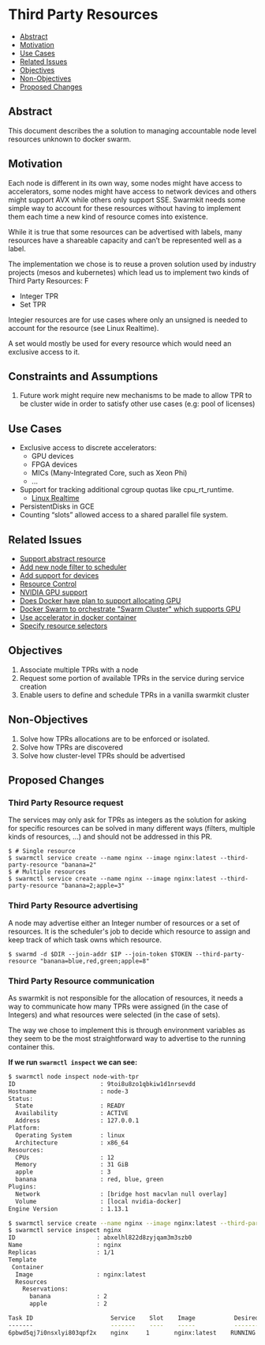 # Third Party Resources

  * [Abstract](#abstract)
  * [Motivation](#motivation)
  * [Use Cases](#use-cases)
  * [Related Issues](#related-issues)
  * [Objectives](#objectives)
  * [Non-Objectives](#non-objectives)
  * [Proposed Changes](#proposed-changes)

##  Abstract

This document describes the a solution to managing accountable node level
resources unknown to docker swarm.

## Motivation

Each node is different in its own way, some nodes might have access to
accelerators, some nodes might have access to network devices and others
might support AVX while others only support SSE.
Swarmkit needs some simple way to account for these resources without having
to implement them each time a new kind of resource comes into existence.

While it is true that some resources can be advertised with labels, many
resources have a shareable capacity and can’t be represented well as a label.

The implementation we chose is to reuse a proven solution used by industry
projects (mesos and kubernetes) which lead us to implement two kinds
of Third Party Resources:
F
  * Integer TPR
  * Set TPR

Integier resources are for use cases where only an unsigned is needed to account
for the resource (see Linux Realtime).

A set would mostly be used for every resource which would need an
exclusive access to it.

## Constraints and Assumptions
1. Future work might require new mechanisms to be made to allow TPR to be cluster
wide in order to satisfy other use cases (e.g: pool of licenses)

## Use Cases

  * Exclusive access to discrete accelerators:
    * GPU devices
    * FPGA devices
    * MICs (Many-Integrated Core, such as Xeon Phi)
    * ...
  * Support for tracking additional cgroup quotas like cpu_rt_runtime.
    * [Linux Realtime](https://github.com/docker/docker/pull/23430)
  * PersistentDisks in GCE
  * Counting “slots” allowed access to a shared parallel file system.

## Related Issues

  * [Support abstract resource](https://github.com/docker/swarmkit/issues/594)
  * [Add new node filter to scheduler](https://github.com/docker/swarm/issues/2223)
  * [Add support for devices](https://github.com/docker/swarmkit/issues/1244)
  * [Resource Control](https://github.com/docker/swarmkit/issues/211)
  * [NVIDIA GPU support](https://github.com/docker/docker/issues/23917])
  * [Does Docker have plan to support allocating GPU](https://github.com/docker/docker/issues/24582)
  * [Docker Swarm to orchestrate "Swarm Cluster" which supports GPU](https://github.com/docker/docker/issues/24750)
  * [Use accelerator in docker container](https://github.com/docker/docker/issues/28642)
  * [Specify resource selectors](https://github.com/docker/swarmkit/issues/206)

## Objectives

1. Associate multiple TPRs with a node
2. Request some portion of available TPRs in the service
   during service creation
3. Enable users to define and schedule TPRs in a vanilla swarmkit cluster

## Non-Objectives

1. Solve how TPRs allocations are to be enforced or isolated.
2. Solve how TPRs are discovered
3. Solve how cluster-level TPRs should be advertised

## Proposed Changes

### Third Party Resource request

The services may only ask for TPRs as integers as the solution for asking for
specific resources can be solved in many different ways (filters, multiple kinds
of resources, ...) and should not be addressed in this PR.

```
$ # Single resource
$ swarmctl service create --name nginx --image nginx:latest --third-party-resource "banana=2"
$ # Multiple resources
$ swarmctl service create --name nginx --image nginx:latest --third-party-resource "banana=2;apple=3"
```

### Third Party Resource advertising

A node may advertise either an Integer number of resources or a set of resources.
It is the scheduler's job to decide which resource to assign and keep track of which task
owns which resource.

```
$ swarmd -d $DIR --join-addr $IP --join-token $TOKEN --third-party-resource "banana=blue,red,green;apple=8"
```

### Third Party Resource communication

As swarmkit is not responsible for the allocation of resources, it needs a way
to communicate how many TPRs were assigned (in the case of Integers) and what
resources were selected (in the case of sets).

The way we chose to implement this is through environment variables as they seem
to be the most straightforward way to advertise to the running container this.

**If we run `swarmctl inspect` we can see:**

```bash
$ swarmctl node inspect node-with-tpr
ID                        : 9toi8u8zo1qbkiw1d1nrsevdd
Hostname                  : node-3
Status:
  State                   : READY
  Availability            : ACTIVE
  Address                 : 127.0.0.1
Platform:
  Operating System        : linux
  Architecture            : x86_64
Resources:
  CPUs                    : 12
  Memory                  : 31 GiB
  apple                   : 3
  banana                  : red, blue, green
Plugins:
  Network                 : [bridge host macvlan null overlay]
  Volume                  : [local nvidia-docker]
Engine Version            : 1.13.1

$ swarmctl service create --name nginx --image nginx:latest --third-party-resource "banana=2;apple=2"
$ swarmctl service inspect nginx
ID                       : abxelhl822d8zyjqam3m3szb0
Name                     : nginx
Replicas                 : 1/1
Template
 Container
  Image                  : nginx:latest
  Resources
    Reservations:
      banana             : 2
      apple              : 2

Task ID                      Service    Slot    Image           Desired State    Last State                Node
-------                      -------    ----    -----           -------------    ----------                ----
6pbwd5qj7i0nsxlyi803qpf2x    nginx     1       nginx:latest    RUNNING          RUNNING 12 seconds ago    node-with-tpr

```
